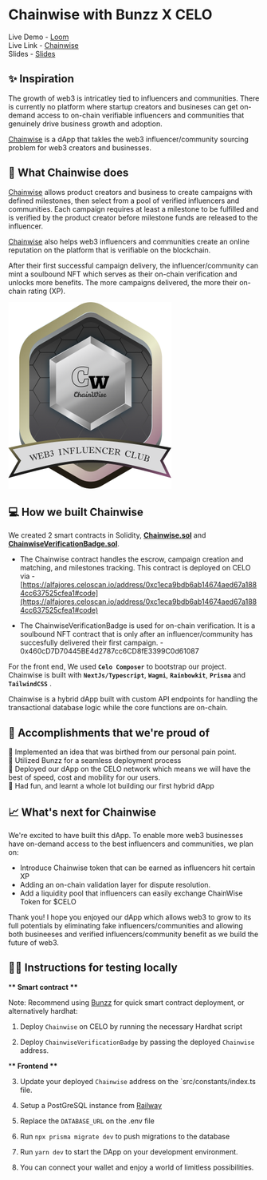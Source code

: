 # Chainwise with Bunzz X CELO

Live Demo - [Loom](https://www.loom.com/share/954893c940a74b5292a3030785b10446?sid=19619be4-ec23-412a-8788-7d26ca21b150) <br />
Live Link - [Chainwise](https://chainwise.vercel.app) <br />
Slides - [Slides](https://chainwise.vercel.app/ChainwiseDappDemo.pdf)

## ✨ Inspiration

The growth of web3 is intricatley tied to influencers and communities. There is currently no platform where startup creators and busineses can get on-demand access to on-chain verifiable influencers and communities that genuinely drive business growth and adoption.

[Chainwise](https://chainwise.vercel.app) is a dApp that takles the web3 influencer/community sourcing problem for web3 creators and businesses.

## 🍰 What Chainwise does

[Chainwise](https://chainwise.vercel.app) allows product creators and business to create campaigns with defined milestones, then select from a pool of verified influencers and communities. Each campaign requires at least a milestone to be fulfilled and is verified by the product creator before milestone funds are released to the influencer.

[Chainwise](https://chainwise.vercel.app) also helps web3 influencers and communities create an online reputation on the platform that is verifiable on the blockchain.

After their first successful campaign delivery, the influencer/community can mint a soulbound NFT which serves as their on-chain verification and unlocks more benefits. The more campaigns delivered, the more their on-chain rating (XP).

![NFT Token](/packages/react-app/public/Badge.png)

## 💻 How we built Chainwise

We created 2 smart contracts in Solidity, [**Chainwise.sol**](https://github.com/iamendy/chainwise/blob/main/packages/hardhat/contracts/Chainwise.sol) and [**ChainwiseVerificationBadge.sol**](https://github.com/iamendy/chainwise/blob/main/packages/hardhat/contracts/ChainwiseVerificationBadge.sol).

- The Chainwise contract handles the escrow, campaign creation and matching, and milestones tracking. This contract is deployed on CELO via - [https://alfajores.celoscan.io/address/0xc1eca9bdb6ab14674aed67a1884cc637525cfea1#code](https://alfajores.celoscan.io/address/0xc1eca9bdb6ab14674aed67a1884cc637525cfea1#code)

- The ChainwiseVerificationBadge is used for on-chain verification. It is a soulbound NFT contract that is only after an influencer/community has succesfully delivered their first campaign. - 0x460cD7D70445BE4d2787cc6CD8fE3399C0d61087

For the front end, We used **`Celo Composer`** to bootstrap our project. Chainwise is built with **`NextJs/Typescript`**, **`Wagmi`**, **`Rainbowkit`**, **`Prisma`** and **`TailwindCSS`** .

Chainwise is a hybrid dApp built with custom API endpoints for handling the transactional database logic while the core functions are on-chain.

## 🚀 Accomplishments that we're proud of

🍥 Implemented an idea that was birthed from our personal pain point.<br />
🍥 Utilized Bunzz for a seamless deployment process<br />
🍥 Deployed our dApp on the CELO network which means we will have the best of speed, cost and mobility for our users. <br />
🍥 Had fun, and learnt a whole lot building our first hybrid dApp <br />

## 📈 What's next for Chainwise

We're excited to have built this dApp. To enable more web3 businesses have on-demand access to the best influencers and communities, we plan on:

- Introduce Chainwise token that can be earned as influencers hit certain XP
- Adding an on-chain validation layer for dispute resolution.
- Add a liquidity pool that influencers can easily exchange ChainWise Token for $CELO

Thank you! I hope you enjoyed our dApp which allows web3 to grow to its full potentials by eliminating fake influencers/communities and allowing both busineeses and verified influencers/community benefit as we build the future of web3.

## 🧑‍💻 Instructions for testing locally

\***\* Smart contract \*\***

Note: Recommend using [Bunzz](https://bunzz.dev) for quick smart contract deployment, or alternatively hardhat:

1. Deploy `Chainwise` on CELO by running the necessary Hardhat script

2. Deploy `ChainwiseVerificationBadge` by passing the deployed `Chainwise` address.

\***\* Frontend \*\***

3. Update your deployed `Chainwise` address on the `src/constants/index.ts file.

4. Setup a PostGreSQL instance from [Railway](https://railway.app)

5. Replace the `DATABASE_URL` on the .env file

6. Run `npx prisma migrate dev` to push migrations to the database

7. Run `yarn dev` to start the DApp on your development environment.

8. You can connect your wallet and enjoy a world of limitless possibilities.
